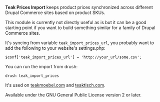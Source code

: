 **Teak Prices Import** keeps product prices synchronized across different Drupal Commerce sites based on product SKUs.

This module is currently not directly useful as is but it can be a
good starting point if you want to build something similar for a
family of Drupal Commerce sites.

It's syncing from variable `teak_import_prices_url`, you probably want
to add the following to your website's settings.php:

```
$conf['teak_import_prices_url'] = 'http://your_url/some.csv';
```

You can run the import from drush:

```
drush teak_import_prices
```


It's used on [teakmoebel.com](http://teakmoebel.com/) and
[teaktisch.com](http://teaktisch.com/).

Available under the GNU General Public License version 2 or later.

